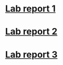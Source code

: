 # [Lab report 1](lab-report-1/lab-report-1)

# [Lab report 2](lab-report-2/lab-report-2)

# [Lab report 3](lab-report-3/lab-report-3)
